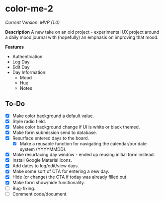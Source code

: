 # color-me-2
*Current Version: MVP (1.0)*

**Description**
A new take on an old project - experimental UX project around a daily mood journal with (hopefully) an emphasis on improving that mood.

**Features**
- Authentication
- Log Day
- Edit Day
- Day Information:
  - Mood
  - Hue
  - Notes

## To-Do

- [X] Make color background a default value.
- [X] Style radio field.
- [X] Make color background change if UI is white or black themed.
- [X] Make form submission send to database.
- [X] Resurface entered days to the board.
  - [X] Make a reusable function for navigating the calendar/our date system (YYYYMMDD). 
- [X] Make resurfacing day window - ended up reusing initial form instead.
- [X] Install Google Material Icons.
- [X] Add dates to log/edit/view days.
- [X] Make some sort of CTA for entering a new day.
- [X] Hide (or change) the CTA if today was already filled out.
- [X] Make form show/hide functionality.
- [ ] Bug-fixing.
- [ ] Comment code/document.
